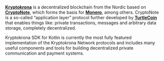 <a href="https://www.kryptokrona.org/" target="_blank">**Kryptokrona**</a>
 is a decentralized blockchain from the Nordic based on <a href="https://en.wikipedia.org/wiki/CryptoNote" target="_blank">**CryptoNote**</a>, which forms the basis for <a href="https://www.getmonero.org/" target="_blank">**Monero**</a>, among others. 
CryptoNote is a so-called “application layer” protocol further developed by <a href="https://docs.turtlecoin.lol/" target="_blank">**TurtleCoin**</a> that enables things like: private transactions, messages and arbitrary data storage, completely decentralized.

Kryptokrona SDK for Kotlin is currently the most fully featured implementation of the Kryptokrona Network protocols and 
includes many useful components and tools for building decentralized private communication and payment systems.